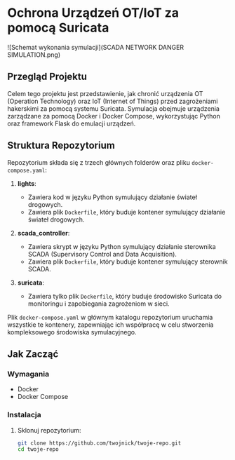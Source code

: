 # Ochrona Urządzeń OT/IoT za pomocą Suricata

![Schemat wykonania symulacji](SCADA NETWORK DANGER SIMULATION.png)

## Przegląd Projektu

Celem tego projektu jest przedstawienie, jak chronić urządzenia OT (Operation Technology) oraz IoT (Internet of Things) przed zagrożeniami hakerskimi za pomocą systemu Suricata. Symulacja obejmuje urządzenia zarządzane za pomocą Docker i Docker Compose, wykorzystując Python oraz framework Flask do emulacji urządzeń.

## Struktura Repozytorium

Repozytorium składa się z trzech głównych folderów oraz pliku `docker-compose.yaml`:

1. **lights**:

   - Zawiera kod w języku Python symulujący działanie świateł drogowych.
   - Zawiera plik `Dockerfile`, który buduje kontener symulujący działanie świateł drogowych.

2. **scada_controller**:

   - Zawiera skrypt w języku Python symulujący działanie sterownika SCADA (Supervisory Control and Data Acquisition).
   - Zawiera plik `Dockerfile`, który buduje kontener symulujący sterownik SCADA.

3. **suricata**:
   - Zawiera tylko plik `Dockerfile`, który buduje środowisko Suricata do monitoringu i zapobiegania zagrożeniom w sieci.

Plik `docker-compose.yaml` w głównym katalogu repozytorium uruchamia wszystkie te kontenery, zapewniając ich współpracę w celu stworzenia kompleksowego środowiska symulacyjnego.

## Jak Zacząć

### Wymagania

- Docker
- Docker Compose

### Instalacja

1. Sklonuj repozytorium:
   ```bash
   git clone https://github.com/twojnick/twoje-repo.git
   cd twoje-repo
   ```
